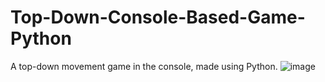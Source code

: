# Top-Down-Console-Based-Game-Python
A top-down movement game in the console, made using Python.
![image](https://user-images.githubusercontent.com/72771758/172180962-82aa4ca0-4c99-4bda-85dd-aea48e414eaa.png)
